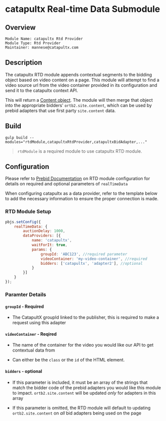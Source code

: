 # catapultx Real-time Data Submodule

## Overview

```
Module Name: catapultx Rtd Provider
Module Type: Rtd Provider
Maintainer: mannese@catapultx.com
```

## Description

The catapultx RTD module appends contextual segments to the bidding object based on video content on a page. This module will attempt to find a video source url from the video container provided in its configuration and send it to the catapultx context API. 

This will return a [Content object](https://www.iab.com/wp-content/uploads/2016/03/OpenRTB-API-Specification-Version-2-5-FINAL.pdf#page=26). The module will then merge that object into the appropriate bidders' `ortb2.site.content`, which can be used by prebid adapters that use first party `site.content` data.

## Build
```
gulp build --modules="rtdModule,catapultxRtdProvider,catapultxBidAdapter,..."  
```

> `rtdModule` is a required module to use catapultx RTD module.

## Configuration

Please refer to [Prebid Documentation](https://docs.prebid.org/dev-docs/publisher-api-reference/setConfig.html#setConfig-realTimeData) on RTD module configuration for details on required and optional parameters of `realTimeData`

When configuring catapultx as a data provider, refer to the template below to add the necessary information to ensure the proper connection is made.  

### RTD Module Setup

```javascript
pbjs.setConfig({
    realTimeData: {
        auctionDelay: 1000,
        dataProviders: [{
            name: 'catapultx',
            waitForIt: true,
            params: {
                groupId: 'ABC123', //required parameter
                videoContainer: 'my-video-container', //required
                bidders: ['catapultx', 'adapter2'], //optional
            }
        }]
    }
});
```

### Paramter Details

#### `groupId` - Required
- The CatapultX groupId linked to the publisher, this is required to make a request using this adapter

#### `videoContainer` - Reqired
- The name of the container for the video you would like our API to get contextual data from

- Can either be the `class` or the `id` of the HTML element. 

#### `bidders` - optional
- If this parameter is included, it must be an array of the strings that match the bidder code of the prebid adapters you would like this module to impact. `ortb2.site.content` will be updated *only* for adapters in this array

- If this parameter is omitted, the RTD module will default to updating  `ortb2.site.content` on *all* bid adapters being used on the page